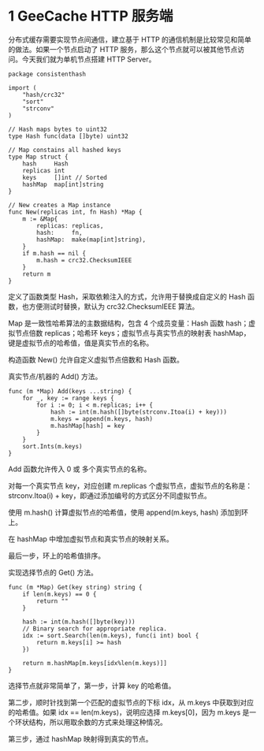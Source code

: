 # 1 GeeCache HTTP 服务端

分布式缓存需要实现节点间通信，建立基于 HTTP 的通信机制是比较常见和简单的做法。如果一个节点启动了 HTTP 服务，那么这个节点就可以被其他节点访问。今天我们就为单机节点搭建 HTTP Server。

```
package consistenthash

import (
	"hash/crc32"
	"sort"
	"strconv"
)

// Hash maps bytes to uint32
type Hash func(data []byte) uint32

// Map constains all hashed keys
type Map struct {
	hash     Hash
	replicas int
	keys     []int // Sorted
	hashMap  map[int]string
}

// New creates a Map instance
func New(replicas int, fn Hash) *Map {
	m := &Map{
		replicas: replicas,
		hash:     fn,
		hashMap:  make(map[int]string),
	}
	if m.hash == nil {
		m.hash = crc32.ChecksumIEEE
	}
	return m
}
```


定义了函数类型 Hash，采取依赖注入的方式，允许用于替换成自定义的 Hash 函数，也方便测试时替换，默认为 crc32.ChecksumIEEE 算法。

Map 是一致性哈希算法的主数据结构，包含 4 个成员变量：Hash 函数 hash；虚拟节点倍数 replicas；哈希环 keys；虚拟节点与真实节点的映射表 hashMap，键是虚拟节点的哈希值，值是真实节点的名称。

构造函数 New() 允许自定义虚拟节点倍数和 Hash 函数。

真实节点/机器的 Add() 方法。
```
func (m *Map) Add(keys ...string) {
	for _, key := range keys {
		for i := 0; i < m.replicas; i++ {
			hash := int(m.hash([]byte(strconv.Itoa(i) + key)))
			m.keys = append(m.keys, hash)
			m.hashMap[hash] = key
		}
	}
	sort.Ints(m.keys)
}
```


Add 函数允许传入 0 或 多个真实节点的名称。

对每一个真实节点 key，对应创建 m.replicas 个虚拟节点，虚拟节点的名称是：strconv.Itoa(i) + key，即通过添加编号的方式区分不同虚拟节点。

使用 m.hash() 计算虚拟节点的哈希值，使用 append(m.keys, hash) 添加到环上。

在 hashMap 中增加虚拟节点和真实节点的映射关系。

最后一步，环上的哈希值排序。


实现选择节点的 Get() 方法。
```
func (m *Map) Get(key string) string {
	if len(m.keys) == 0 {
		return ""
	}

	hash := int(m.hash([]byte(key)))
	// Binary search for appropriate replica.
	idx := sort.Search(len(m.keys), func(i int) bool {
		return m.keys[i] >= hash
	})

	return m.hashMap[m.keys[idx%len(m.keys)]]
}
```


选择节点就非常简单了，第一步，计算 key 的哈希值。

第二步，顺时针找到第一个匹配的虚拟节点的下标 idx，从 m.keys 中获取到对应的哈希值。如果 idx == len(m.keys)，说明应选择 m.keys[0]，因为 m.keys 是一个环状结构，所以用取余数的方式来处理这种情况。

第三步，通过 hashMap 映射得到真实的节点。